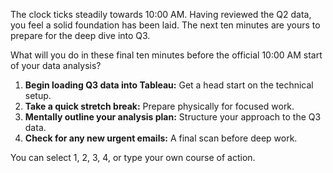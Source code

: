 

The clock ticks steadily towards 10:00 AM. Having reviewed the Q2 data, you feel a solid foundation has been laid. The next ten minutes are yours to prepare for the deep dive into Q3.

What will you do in these final ten minutes before the official 10:00 AM start of your data analysis?

1.  **Begin loading Q3 data into Tableau:** Get a head start on the technical setup.
2.  **Take a quick stretch break:** Prepare physically for focused work.
3.  **Mentally outline your analysis plan:** Structure your approach to the Q3 data.
4.  **Check for any new urgent emails:** A final scan before deep work.

You can select 1, 2, 3, 4, or type your own course of action.